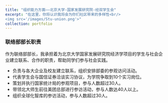 ```yaml
---
title: "组织能力方面——北京大学-国家发展研究院-经双学生会"
excerpt: "在这里，你将认识我将会为你们社区带来的多样性<br/>
<img src='/images/Stu-union.png'>"
collection: portfolio
---
```


### 联络部部长职责

作为联络部部长，我承担着为北京大学国家发展研究院经济学项目的学生与社会企业建立联系、合作的职责，帮助同学们参与社会实践。

- 负责与各大企业及校友建立联系，组织安排部委的参观访问活动。
- 代表学生会与国信证券洽谈实习协议，为学院争取到10个实习岗位。
- 策划并执行国家统计局的参观项目，参与人数超过30人。
- 带领北大师生前往美团总部进行参访活动，参与人数达40人以上。
- 组织全球化智库的参访活动，参与人数超过30人。